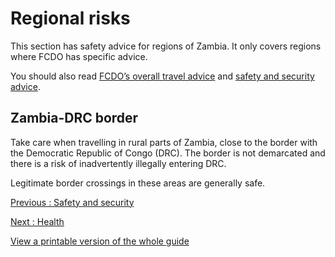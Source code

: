 # Regional risks

This section has safety advice for regions of Zambia. It only covers regions where FCDO has specific advice.

You should also read [FCDO’s overall travel advice](/foreign-travel-advice/zambia) and [safety and security advice](/foreign-travel-advice/zambia/safety-and-security).

## Zambia-DRC border

Take care when travelling in rural parts of Zambia, close to the border with the Democratic Republic of Congo (DRC). The border is not demarcated and there is a risk of inadvertently illegally entering DRC.

Legitimate border crossings in these areas are generally safe.

[Previous
:
Safety and security](/foreign-travel-advice/zambia/safety-and-security)

[Next
:
Health](/foreign-travel-advice/zambia/health)

[View a printable version of the whole guide](/foreign-travel-advice/zambia/print)